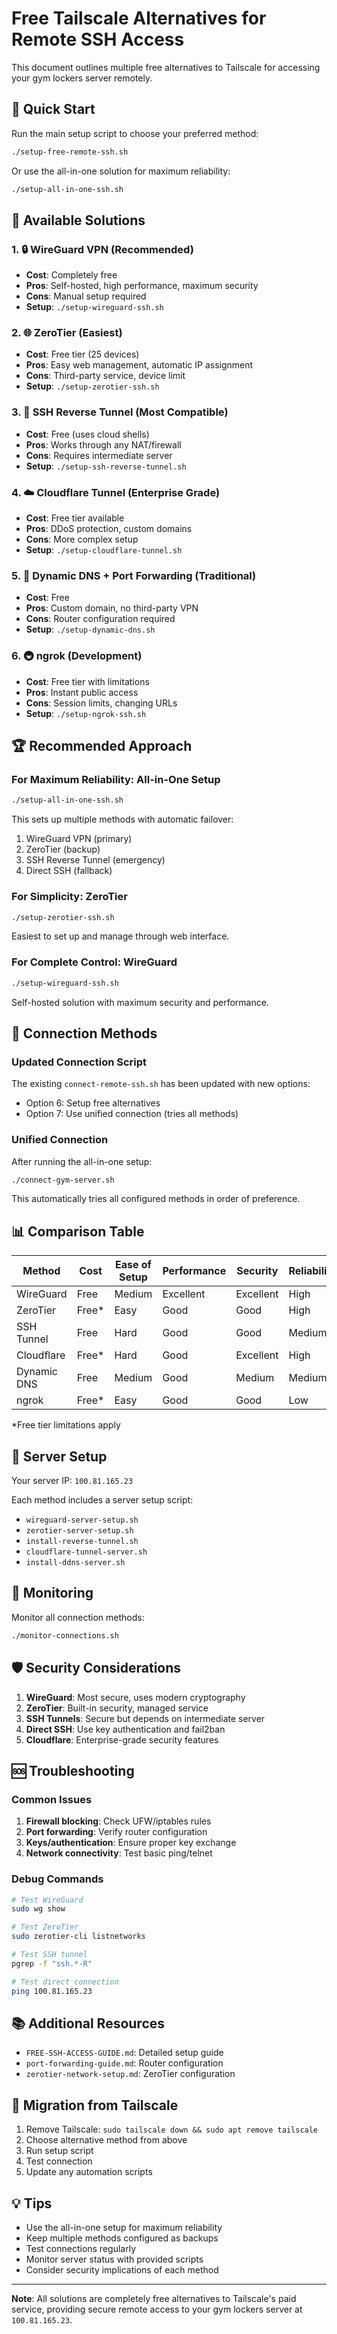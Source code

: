 # Free Tailscale Alternatives for Remote SSH Access

This document outlines multiple free alternatives to Tailscale for accessing your gym lockers server remotely.

## 🎯 Quick Start

Run the main setup script to choose your preferred method:
```bash
./setup-free-remote-ssh.sh
```

Or use the all-in-one solution for maximum reliability:
```bash
./setup-all-in-one-ssh.sh
```

## 🔧 Available Solutions

### 1. 🔒 WireGuard VPN (Recommended)
- **Cost**: Completely free
- **Pros**: Self-hosted, high performance, maximum security
- **Cons**: Manual setup required
- **Setup**: `./setup-wireguard-ssh.sh`

### 2. 🌐 ZeroTier (Easiest)
- **Cost**: Free tier (25 devices)
- **Pros**: Easy web management, automatic IP assignment
- **Cons**: Third-party service, device limit
- **Setup**: `./setup-zerotier-ssh.sh`

### 3. 🔄 SSH Reverse Tunnel (Most Compatible)
- **Cost**: Free (uses cloud shells)
- **Pros**: Works through any NAT/firewall
- **Cons**: Requires intermediate server
- **Setup**: `./setup-ssh-reverse-tunnel.sh`

### 4. ☁️ Cloudflare Tunnel (Enterprise Grade)
- **Cost**: Free tier available
- **Pros**: DDoS protection, custom domains
- **Cons**: More complex setup
- **Setup**: `./setup-cloudflare-tunnel.sh`

### 5. 📡 Dynamic DNS + Port Forwarding (Traditional)
- **Cost**: Free
- **Pros**: Custom domain, no third-party VPN
- **Cons**: Router configuration required
- **Setup**: `./setup-dynamic-dns.sh`

### 6. 🚇 ngrok (Development)
- **Cost**: Free tier with limitations
- **Pros**: Instant public access
- **Cons**: Session limits, changing URLs
- **Setup**: `./setup-ngrok-ssh.sh`

## 🏆 Recommended Approach

### For Maximum Reliability: All-in-One Setup
```bash
./setup-all-in-one-ssh.sh
```
This sets up multiple methods with automatic failover:
1. WireGuard VPN (primary)
2. ZeroTier (backup)
3. SSH Reverse Tunnel (emergency)
4. Direct SSH (fallback)

### For Simplicity: ZeroTier
```bash
./setup-zerotier-ssh.sh
```
Easiest to set up and manage through web interface.

### For Complete Control: WireGuard
```bash
./setup-wireguard-ssh.sh
```
Self-hosted solution with maximum security and performance.

## 🔗 Connection Methods

### Updated Connection Script
The existing `connect-remote-ssh.sh` has been updated with new options:
- Option 6: Setup free alternatives
- Option 7: Use unified connection (tries all methods)

### Unified Connection
After running the all-in-one setup:
```bash
./connect-gym-server.sh
```
This automatically tries all configured methods in order of preference.

## 📊 Comparison Table

| Method | Cost | Ease of Setup | Performance | Security | Reliability |
|--------|------|---------------|-------------|----------|-------------|
| WireGuard | Free | Medium | Excellent | Excellent | High |
| ZeroTier | Free* | Easy | Good | Good | High |
| SSH Tunnel | Free | Hard | Good | Good | Medium |
| Cloudflare | Free* | Hard | Good | Excellent | High |
| Dynamic DNS | Free | Medium | Good | Medium | Medium |
| ngrok | Free* | Easy | Good | Good | Low |

*Free tier limitations apply

## 🚀 Server Setup

Your server IP: `100.81.165.23`

Each method includes a server setup script:
- `wireguard-server-setup.sh`
- `zerotier-server-setup.sh`
- `install-reverse-tunnel.sh`
- `cloudflare-tunnel-server.sh`
- `install-ddns-server.sh`

## 🔧 Monitoring

Monitor all connection methods:
```bash
./monitor-connections.sh
```

## 🛡️ Security Considerations

1. **WireGuard**: Most secure, uses modern cryptography
2. **ZeroTier**: Built-in security, managed service
3. **SSH Tunnels**: Secure but depends on intermediate server
4. **Direct SSH**: Use key authentication and fail2ban
5. **Cloudflare**: Enterprise-grade security features

## 🆘 Troubleshooting

### Common Issues
1. **Firewall blocking**: Check UFW/iptables rules
2. **Port forwarding**: Verify router configuration
3. **Keys/authentication**: Ensure proper key exchange
4. **Network connectivity**: Test basic ping/telnet

### Debug Commands
```bash
# Test WireGuard
sudo wg show

# Test ZeroTier
sudo zerotier-cli listnetworks

# Test SSH tunnel
pgrep -f "ssh.*-R"

# Test direct connection
ping 100.81.165.23
```

## 📚 Additional Resources

- `FREE-SSH-ACCESS-GUIDE.md`: Detailed setup guide
- `port-forwarding-guide.md`: Router configuration
- `zerotier-network-setup.md`: ZeroTier configuration

## 🔄 Migration from Tailscale

1. Remove Tailscale: `sudo tailscale down && sudo apt remove tailscale`
2. Choose alternative method from above
3. Run setup script
4. Test connection
5. Update any automation scripts

## 💡 Tips

- Use the all-in-one setup for maximum reliability
- Keep multiple methods configured as backups
- Test connections regularly
- Monitor server status with provided scripts
- Consider security implications of each method

---

**Note**: All solutions are completely free alternatives to Tailscale's paid service, providing secure remote access to your gym lockers server at `100.81.165.23`.
